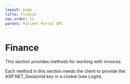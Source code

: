 ```yaml
---
layout: page
title: Finance
nav_order: 11
parent: Patient Portal API
---
```


# Finance


This section provides methods for working with invoices.

Each method in this section needs the client to provide the ASP.NET_SessionId key in a cookie (see Login).








